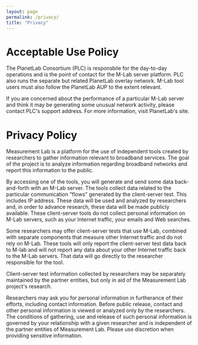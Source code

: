 ```yaml
---
layout: page
permalink: /privacy/
title: "Privacy"
---
```


# Acceptable Use Policy

The PlanetLab Consortium (PLC) is responsbile for the day-to-day operations and is the point of contact for the M-Lab server platform. PLC also runs the separate but related PlanetLab overlay network. M-Lab tool users must also follow the PlanetLab AUP to the extent relevant.

If you are concerned about the performance of a particular M-Lab server and think it may be generating some unusual network activity, please contact PLC's support address. For more information, visit PlanetLab's site.

# Privacy Policy

Measurement Lab is a platform for the use of independent tools created by researchers to gather information relevant to broadband services. The goal of the project is to analyze information regarding broadband networks and report this information to the public.

By accessing one of the tools, you will generate and send some data back-and-forth with an M-Lab server. The tools collect data related to the particular communication "flows" generated by the client-server test. This includes IP address. These data will be used and analyzed by researchers and, in order to advance research, these data will be made publicly available. These client-server tools do not collect personal information on M-Lab servers, such as your Internet traffic, your emails and Web searches.

Some researchers may offer client-server tests that use M-Lab, combined with separate components that measure other Internet traffic and do not rely on M-Lab. These tools will only report the client-server test data back to M-lab and will not report any data about your other Internet traffic back to the M-Lab servers. That data will go directly to the researcher responsible for the tool.

Client-server test information collected by researchers may be separately maintained by the partner entities, but only in aid of the Measurement Lab project's research.

Researchers may ask you for personal information in furtherance of their efforts, including contact information. Before public release, contact and other personal information is viewed or analyzed only by the researchers. The conditions of gathering, use and release of such personal information is governed by your relationship with a given researcher and is independent of the partner entities of Measurement Lab. Please use discretion when providing sensitive information.